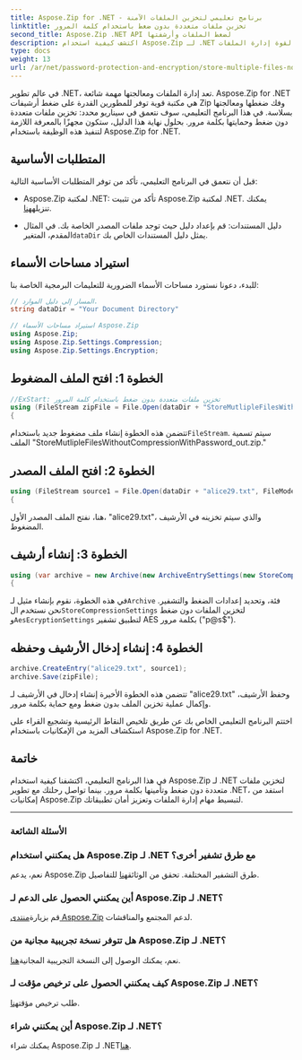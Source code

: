 ```yaml
---
title: Aspose.Zip for .NET - برنامج تعليمي لتخزين الملفات الآمنة
linktitle: تخزين ملفات متعددة بدون ضغط باستخدام كلمة المرور
second_title: Aspose.Zip .NET API لضغط الملفات وأرشفتها
description: اكتشف كيفية استخدام Aspose.Zip لـ .NET لتخزين ملفات متعددة بشكل آمن دون ضغط. خطوات سهلة لحماية كلمة المرور. إطلاق العنان لقوة إدارة الملفات!
type: docs
weight: 13
url: /ar/net/password-protection-and-encryption/store-multiple-files-no-compression-password/
---
```


في عالم تطوير .NET، تعد إدارة الملفات ومعالجتها مهمة شائعة. Aspose.Zip for .NET هي مكتبة قوية توفر للمطورين القدرة على ضغط أرشيفات Zip وفك ضغطها ومعالجتها بسلاسة. في هذا البرنامج التعليمي، سوف نتعمق في سيناريو محدد: تخزين ملفات متعددة دون ضغط وحمايتها بكلمة مرور. بحلول نهاية هذا الدليل، ستكون مجهزًا بالمعرفة اللازمة لتنفيذ هذه الوظيفة باستخدام Aspose.Zip for .NET.

## المتطلبات الأساسية

قبل أن نتعمق في البرنامج التعليمي، تأكد من توفر المتطلبات الأساسية التالية:

-  Aspose.Zip لمكتبة .NET: تأكد من تثبيت Aspose.Zip لمكتبة .NET. يمكنك تنزيله[هنا](https://releases.aspose.com/zip/net/).

-  دليل المستندات: قم بإعداد دليل حيث توجد ملفات المصدر الخاصة بك. في المثال المقدم، المتغير`dataDir` يمثل دليل المستندات الخاص بك.

## استيراد مساحات الأسماء

للبدء، دعونا نستورد مساحات الأسماء الضرورية للتعليمات البرمجية الخاصة بنا:

```csharp
// المسار إلى دليل الموارد.
string dataDir = "Your Document Directory"

// استيراد مساحات الأسماء Aspose.Zip
using Aspose.Zip;
using Aspose.Zip.Settings.Compression;
using Aspose.Zip.Settings.Encryption;
```

## الخطوة 1: افتح الملف المضغوط

```csharp
//ExStart: تخزين ملفات متعددة بدون ضغط باستخدام كلمة المرور
using (FileStream zipFile = File.Open(dataDir + "StoreMutlipleFilesWithoutCompressionWithPassword_out.zip", FileMode.Create))
{
```

 تتضمن هذه الخطوة إنشاء ملف مضغوط جديد باستخدام`FileStream`. سيتم تسمية الملف "StoreMutlipleFilesWithoutCompressionWithPassword_out.zip."

## الخطوة 2: افتح الملف المصدر

```csharp
using (FileStream source1 = File.Open(dataDir + "alice29.txt", FileMode.Open, FileAccess.Read))
{
```

هنا، نفتح الملف المصدر الأول، "alice29.txt"، والذي سيتم تخزينه في الأرشيف المضغوط.

## الخطوة 3: إنشاء أرشيف

```csharp
using (var archive = new Archive(new ArchiveEntrySettings(new StoreCompressionSettings(), new AesEcryptionSettings("p@s$", EncryptionMethod.AES256))))
{
```

 في هذه الخطوة، نقوم بإنشاء مثيل لـ`Archive` فئة، وتحديد إعدادات الضغط والتشفير. نحن نستخدم ال`StoreCompressionSettings` لتخزين الملفات دون ضغط و`AesEcryptionSettings` لتطبيق تشفير AES بكلمة مرور ("p@s$").

## الخطوة 4: إنشاء إدخال الأرشيف وحفظه

```csharp
archive.CreateEntry("alice29.txt", source1);
archive.Save(zipFile);
```

تتضمن هذه الخطوة الأخيرة إنشاء إدخال في الأرشيف لـ "alice29.txt" وحفظ الأرشيف، وإكمال عملية تخزين الملف بدون ضغط ومع حماية بكلمة مرور.

اختتم البرنامج التعليمي الخاص بك عن طريق تلخيص النقاط الرئيسية وتشجيع القراء على استكشاف المزيد من الإمكانيات باستخدام Aspose.Zip for .NET.

## خاتمة

في هذا البرنامج التعليمي، اكتشفنا كيفية استخدام Aspose.Zip لـ .NET لتخزين ملفات متعددة دون ضغط وتأمينها بكلمة مرور. بينما تواصل رحلتك مع تطوير .NET، استفد من إمكانيات Aspose.Zip لتبسيط مهام إدارة الملفات وتعزيز أمان تطبيقاتك.

---

### الأسئلة الشائعة

### هل يمكنني استخدام Aspose.Zip لـ .NET مع طرق تشفير أخرى؟
 نعم، يدعم Aspose.Zip طرق التشفير المختلفة. تحقق من الوثائق[هنا](https://reference.aspose.com/zip/net/) للتفاصيل.

### أين يمكنني الحصول على الدعم لـ Aspose.Zip لـ .NET؟
 قم بزيارة[منتدى Aspose.Zip](https://forum.aspose.com/c/zip/37) لدعم المجتمع والمناقشات.

### هل تتوفر نسخة تجريبية مجانية من Aspose.Zip لـ .NET؟
 نعم، يمكنك الوصول إلى النسخة التجريبية المجانية[هنا](https://releases.aspose.com/).

### كيف يمكنني الحصول على ترخيص مؤقت لـ Aspose.Zip لـ .NET؟
 طلب ترخيص مؤقت[هنا](https://purchase.aspose.com/temporary-license/).

### أين يمكنني شراء Aspose.Zip لـ .NET؟
 يمكنك شراء Aspose.Zip لـ .NET[هنا](https://purchase.aspose.com/buy).
